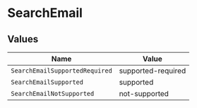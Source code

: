 # SearchEmail


## Values

| Name                           | Value                          |
| ------------------------------ | ------------------------------ |
| `SearchEmailSupportedRequired` | supported-required             |
| `SearchEmailSupported`         | supported                      |
| `SearchEmailNotSupported`      | not-supported                  |